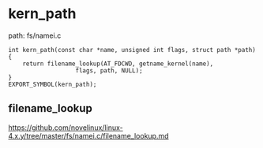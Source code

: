 kern_path
========================================

path: fs/namei.c
```
int kern_path(const char *name, unsigned int flags, struct path *path)
{
    return filename_lookup(AT_FDCWD, getname_kernel(name),
                   flags, path, NULL);
}
EXPORT_SYMBOL(kern_path);
```

filename_lookup
----------------------------------------

https://github.com/novelinux/linux-4.x.y/tree/master/fs/namei.c/filename_lookup.md

